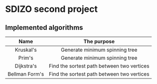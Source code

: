 # SDIZO second project

## Implemented algorithms

| Name           | The purpose                                | 
| :------------: | :----------------------------------------: |
| Kruskal's      | Generate minimum spinning tree             |
| Prim's         | Generate minimum spinning tree             |
| Dijkstra's     | Find the sortest path between two vertices |
| Bellman Form's | Find the sortest path between two vertices |
